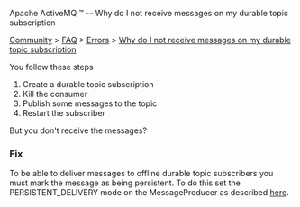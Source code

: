 Apache ActiveMQ ™ -- Why do I not receive messages on my durable topic subscription 

[Community](community.html) > [FAQ](faq.html) > [Errors](errors.html) > [Why do I not receive messages on my durable topic subscription](why-do-i-not-receive-messages-on-my-durable-topic-subscription.html)


You follow these steps

1.  Create a durable topic subscription
2.  Kill the consumer
3.  Publish some messages to the topic
4.  Restart the subscriber

But you don't receive the messages?

### Fix

To be able to deliver messages to offline durable topic subscribers you must mark the message as being persistent. To do this set the PERSISTENT_DELIVERY mode on the MessageProducer as described [here](how-do-i-make-messages-durable.html).

